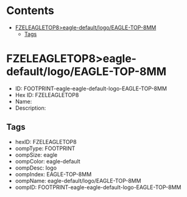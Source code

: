 



Contents
========

* [FZELEAGLETOP8>eagle-default/logo/EAGLE-TOP-8MM](#fzeleagletop8eagle-defaultlogoeagle-top-8mm)
	* [Tags](#tags)

# FZELEAGLETOP8>eagle-default/logo/EAGLE-TOP-8MM

- ID: FOOTPRINT-eagle-eagle-default-logo-EAGLE-TOP-8MM
- Hex ID: FZELEAGLETOP8
- Name: 
- Description: 

## Tags

- hexID: FZELEAGLETOP8
- oompType: FOOTPRINT
- oompSize: eagle
- oompColor: eagle-default
- oompDesc: logo
- oompIndex: EAGLE-TOP-8MM
- oompName: eagle-default/logo/EAGLE-TOP-8MM
- oompID: FOOTPRINT-eagle-eagle-default-logo-EAGLE-TOP-8MM
